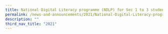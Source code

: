 ```yaml
---
title: National Digital Literacy programme (NDLP) for Sec 1 to 3 students
permalink: /news-and-announcements/2021/National-Digital-Literacy-programme-NDLP-for-Sec-1-to-3-students/
description: ""
third_nav_title: "2021"
---
```

